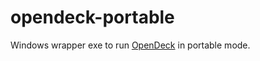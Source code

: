 # opendeck-portable
Windows wrapper exe to run [OpenDeck](https://github.com/ninjadev64/OpenDeck) in portable mode.
